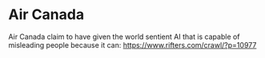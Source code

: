# Air Canada

Air Canada claim to have given the world sentient AI that is capable of misleading people because it can: https://www.rifters.com/crawl/?p=10977